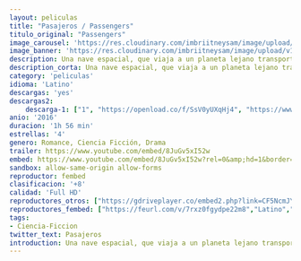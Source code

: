 ```yaml
---
layout: peliculas
title: "Pasajeros / Passengers"
titulo_original: "Passengers"
image_carousel: 'https://res.cloudinary.com/imbriitneysam/image/upload/v1546053206/pasajeros-poster-min.jpg'
image_banner: 'https://res.cloudinary.com/imbriitneysam/image/upload/v1546053157/pasajeros-banner-min.jpg'
description: Una nave espacial, que viaja a un planeta lejano transportando a miles de personas, tiene una avería en una de las cápsulas de hibernación tras el impacto con un gran meteorito. Como resultado, un pasajero se despierta noventa años antes del final del viaje.
description_corta: Una nave espacial, que viaja a un planeta lejano transportando a miles de personas, tiene una avería en una de las cápsulas de hibernación tras el impacto con un gran meteorito. Como resultado, un pasajero se ...
category: 'peliculas'
idioma: 'Latino'
descargas: 'yes'
descargas2:
    descarga-1: ["1", "https://openload.co/f/SsV0yUXqHj4", "https://www.google.com/s2/favicons?domain=openload.co","OpenLoad","https://res.cloudinary.com/imbriitneysam/image/upload/v1541473684/mexico.png", "Latino", "Full HD"]
anio: '2016'
duracion: '1h 56 min'
estrellas: '4'
genero: Romance, Ciencia Ficción, Drama
trailer: https://www.youtube.com/embed/8JuGv5xI52w
embed: https://www.youtube.com/embed/8JuGv5xI52w?rel=0&amp;hd=1&border=0&wmode=opaque&enablejsapi=1&modestbranding=1&controls=1&showinfo=1
sandbox: allow-same-origin allow-forms
reproductor: fembed
clasificacion: '+8'
calidad: 'Full HD'
reproductores_otros: ["https://gdriveplayer.co/embed2.php?link=CF5NcmJYpQ2wa946YkgzpQKjV8%252Bs1SgX8AH3udvruSjSRIpoJojCQoJZcPx4EBMMyZcCgGLLBYZKpT6je591DQRMyWjzUdYDi%252FcOCa94wzixlfg2w7xiuH58Bqi63k5JvRHCWpzJq%252B1qjmIJ60dblhXGXjgRfsG3%252Fo%252Bi6q7kQpPP2N1jhk223ma%252Bn9PtsKHEgacx1cRU3eWB%252Fw1eM0YRETEPkg2u7dzscIjL1hy%252Fck18S0sR8i2nrnkWBhJUpLPc1E%252F7NWAH21c26yAB7pxyc5Dj8ouw1zCNmiQ12a4FDBNeq9Mu%252FCtumzz1YLR7uwGV7j21g5Orf2ppw3H5Q4JHeh0oc7I6QCvHZnorZWl%252BLstg%253D%253D","Latino","https://gdriveplayer.co/embed2.php?link=ZCmLktVnfHmxGYok2zys3QZDC7u5TZX9oh95jtCWoiDmnR3fCpaGzCguGol5uEiYvqpArqSM1nXFr8a6YX8dU57M881WSJFiX0tGXvuDbJmfrmMQyEvD%252BVFrh0JQvL8dUEleru6ZUAMcLbXhfioi8ljTt2H89rd54BE0AzL2yEJyJs3mAG%252FgK4l3Nhos47mieMSFAF7OjthQSV1zDt6A0MOWiN58D5J5BTcJYxbil%252FYuaeh3e%252B1UBFhB%252B1KKmXwwo%253D","Latino","https://www.zembed.to/public/dist/asteroid.html?id=365aa38ddb0044d510c31b06d2c83098&title=Passengers","Latino"]
reproductores_fembed: ["https://feurl.com/v/7rxz0fgydpe22m8","Latino","https://feurl.com/v/1xoq53-7xo4","Latino","https://feurl.com/v/5804zhdn1nd1zz2","Latino"]
tags:
- Ciencia-Ficcion
twitter_text: Pasajeros
introduction: Una nave espacial, que viaja a un planeta lejano transportando a miles de personas, tiene una avería en una de las cápsulas de hibernación tras el impacto con un gran meteorito. Como resultado, un pasajero se ...
---
```












